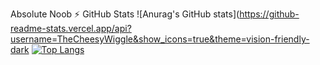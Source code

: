 Absolute Noob 
:zap: GitHub Stats
  ![Anurag's GitHub stats](https://github-readme-stats.vercel.app/api?username=TheCheesyWiggle&show_icons=true&theme=vision-friendly-dark
  [![Top Langs](https://github-readme-stats.vercel.app/api/top-langs/?username=TheCheesyWiggle&layout=compact&theme=vision-friendly-dark)](https://github.com/anuraghazra/github-readme-stats)
